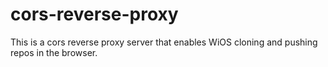 # cors-reverse-proxy
This is a cors reverse proxy server that enables WiOS cloning and pushing repos in the browser.
